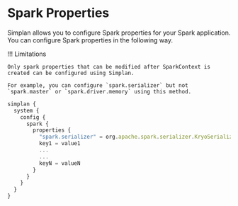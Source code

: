# Spark Properties

Simplan allows you to configure Spark properties for your Spark application. You can configure Spark properties in the following way.

!!! Limitations

    Only spark properties that can be modified after SparkContext is created can be configured using Simplan.
    
    For example, you can configure `spark.serializer` but not `spark.master` or `spark.driver.memory` using this method.


    
```js linenums="1"
simplan {
  system {
    config {
      spark {
        properties {
          "spark.serializer" = org.apache.spark.serializer.KryoSerializer
          key1 = value1
          ...
          ...
          keyN = valueN
        }
      }
    }
  }
}
```
